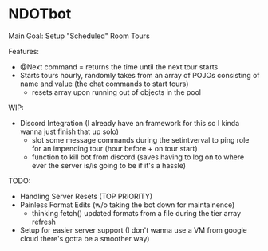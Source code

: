 # NDOTbot
Main Goal: Setup "Scheduled" Room Tours 

Features:
- @Next command = returns the time until the next tour starts
- Starts tours hourly, randomly takes from an array of POJOs consisting of name and value (the chat commands to start tours)  
	* resets array upon running out of objects in the pool

WIP:
- Discord Integration (I already have an framework for this so I kinda wanna just finish that up solo)
 	* slot some message commands during the setintverval to ping role for an impending tour (hour before + on tour start)
	* function to kill bot from discord (saves having to log on to where ever the server is/is going to be if it's a hassle)

TODO:
- Handling Server Resets (TOP PRIORITY)
- Painless Format Edits (w/o taking the bot down for maintainence)
	* thinking fetch() updated formats from a file during the tier array refresh
- Setup for easier server support (I don't wanna use a VM from google cloud there's gotta be a smoother way)